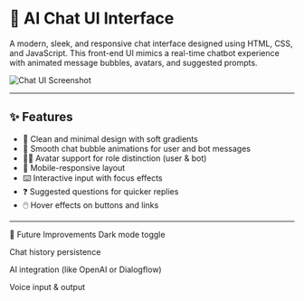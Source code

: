 # 💬 AI Chat UI Interface

A modern, sleek, and responsive chat interface designed using HTML, CSS, and JavaScript. This front-end UI mimics a real-time chatbot experience with animated message bubbles, avatars, and suggested prompts.

![Chat UI Screenshot](![image](https://github.com/user-attachments/assets/105d039a-2757-465c-8634-e1a20549470c)
) <!-- Replace with actual screenshot path -->

---

## ✨ Features

- 🎨 Clean and minimal design with soft gradients
- 💬 Smooth chat bubble animations for user and bot messages
- 🧑‍💻 Avatar support for role distinction (user & bot)
- 📱 Mobile-responsive layout
- ⌨️ Interactive input with focus effects
- ❓ Suggested questions for quicker replies
- 🖱️ Hover effects on buttons and links

---
📌 Future Improvements
Dark mode toggle

Chat history persistence

AI integration (like OpenAI or Dialogflow)

Voice input & output



